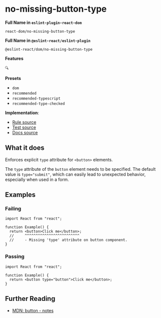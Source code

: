 # no-missing-button-type

**Full Name in `eslint-plugin-react-dom`**

```plain copy
react-dom/no-missing-button-type
```

**Full Name in `@eslint-react/eslint-plugin`**

```plain copy
@eslint-react/dom/no-missing-button-type
```

**Features**

`🔍`

**Presets**

- `dom`
- `recommended`
- `recommended-typescript`
- `recommended-type-checked`

**Implementation**:

- [Rule source](https://github.com/Rel1cx/eslint-react/tree/main/packages/plugins/eslint-plugin-react-debug/src/rules/dom-no-missing-button-type.ts)
- [Test source](https://github.com/Rel1cx/eslint-react/tree/main/packages/plugins/eslint-plugin-react-debug/src/rules/dom-no-missing-button-type.spec.ts)
- [Docs source](https://github.com/Rel1cx/eslint-react/tree/main/website/pages/docs/rules/dom-no-missing-button-type.md)

## What it does

Enforces explicit `type` attribute for `<button>` elements.

The `type` attribute of the `button` element needs to be specified. The default value is `type="submit"`, which can easily lead to unexpected behavior, especially when used in a form.

## Examples

### Failing

```tsx
import React from "react";

function Example() {
  return <button>Click me</button>;
  //     ^^^^^^^^^^^^^^^^^^^^^^^^^
  //     - Missing 'type' attribute on button component.
}
```

### Passing

```tsx
import React from "react";

function Example() {
  return <button type="button">Click me</button>;
}
```

## Further Reading

- [MDN: button - notes](https://developer.mozilla.org/en-US/docs/Web/HTML/Element/button#notes)
